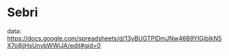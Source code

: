 # Sebri

data: https://docs.google.com/spreadsheets/d/13yBUGTPlDmJNw46B9YIGjbIkN5X7o8jjHsUnybWWjJA/edit#gid=0